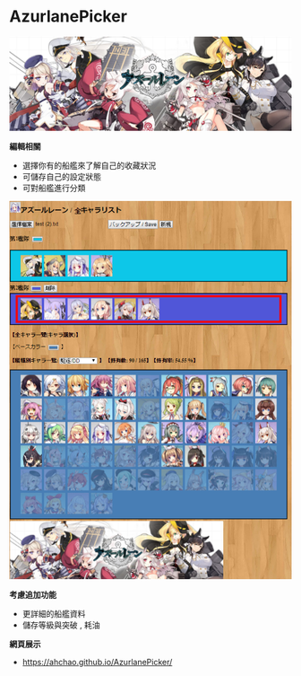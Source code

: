 # AzurlanePicker

![Alt text](/img/background.jpg)

**編輯相關**
- 選擇你有的船艦來了解自己的收藏狀況
- 可儲存自己的設定狀態
- 可對船艦進行分類

![Alt text](/img/demo2.png)

**考慮追加功能**
- 更詳細的船艦資料
- 儲存等級與突破 , 耗油

**網頁展示**
- https://ahchao.github.io/AzurlanePicker/